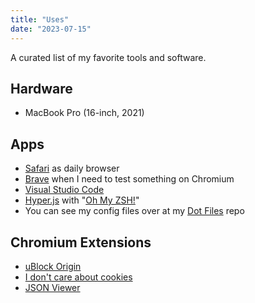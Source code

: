 ```yaml
---
title: "Uses"
date: "2023-07-15"
---
```


A curated list of my favorite tools and software.

## Hardware

- MacBook Pro (16-inch, 2021)

## Apps

- [Safari](https://www.apple.com/safari) as daily browser
- [Brave](https://brave.com) when I need to test something on Chromium
- [Visual Studio Code](https://code.visualstudio.com)
- [Hyper.js](https://hyper.is) with "[Oh My ZSH!](https://ohmyz.sh)"
- You can see my config files over at my [Dot Files](https://github.com/eneax/dotfiles) repo

## Chromium Extensions

- [uBlock Origin](https://chrome.google.com/webstore/detail/ublock-origin/cjpalhdlnbpafiamejdnhcphjbkeiagm?utm_source=chrome-ntp-icon)
- [I don't care about cookies](https://chromewebstore.google.com/detail/i-dont-care-about-cookies/fihnjjcciajhdojfnbdddfaoknhalnja?utm_source=chrome-ntp-icon)
- [JSON Viewer](https://chrome.google.com/webstore/detail/json-viewer/gbmdgpbipfallnflgajpaliibnhdgobh)
